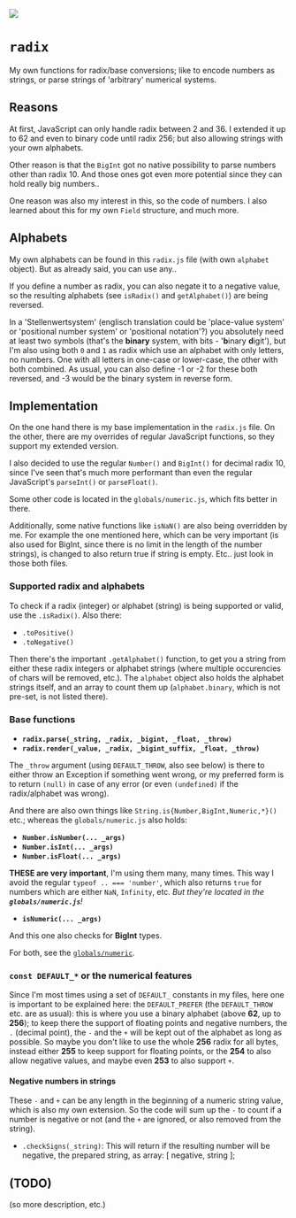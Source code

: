 <img src="https://kekse.biz/github.php?draw&text=`radix`&override=github:v4" />

# **`radix`**
My own functions for radix/base conversions; like to encode numbers as strings, or parse strings of 'arbitrary' numerical systems.

## Reasons
At first, JavaScript can only handle radix between 2 and 36. I extended it up to 62 and even to binary code until radix 256; but
also allowing strings with your own alphabets.

Other reason is that the `BigInt` got no native possibility to parse numbers other than radix 10. And those ones got even more
potential since they can hold really big numbers..

One reason was also my interest in this, so the code of numbers. I also learned about this for my own `Field` structure, and
much more.

## Alphabets
My own alphabets can be found in this `radix.js` file (with own `alphabet` object). But as already said, you can use any..

If you define a number as radix, you can also negate it to a negative value, so the resulting alphabets (see `isRadix()` and
`getAlphabet()`) are being reversed.

In a 'Stellenwertsystem' (englisch translation could be 'place-value system' or 'positional number system' or 'positional notation'?)
you absolutely need at least two symbols (that's the **binary** system, with bits - '**b**inary **d**igit'), but I'm also using both
`0` and `1` as radix which use an alphabet with only letters, no numbers. One with all letters in one-case or lower-case, the other
with both combined. As usual, you can also define -1 or -2 for these both reversed, and -3 would be the binary system in reverse form.

## Implementation
On the one hand there is my base implementation in the `radix.js` file. On the other, there are my overrides of regular JavaScript
functions, so they support my extended version.

I also decided to use the regular `Number()` and `BigInt()` for decimal radix 10, since I've seen that's much more performant
than even the regular JavaScript's `parseInt()` or `parseFloat()`.

Some other code is located in the `globals/numeric.js`, which fits better in there.

Additionally, some native functions like `isNaN()` are also being overridden by me. For example the one mentioned here, which can
be very important (is also used for BigInt, since there is no limit in the length of the number strings), is changed to also return
true if string is empty. Etc.. just look in those both files.

### Supported radix and alphabets
To check if a radix (integer) or alphabet (string) is being supported or valid, use the `.isRadix()`. Also there:

* `.toPositive()`
* `.toNegative()`

Then there's the important `.getAlphabet()` function, to get you a string from either these radix integers or alphabet strings (where
multiple occurencies of chars will be removed, etc.). The `alphabet` object also holds the alphabet strings itself, and an array to
count them up (`alphabet.binary`, which is not pre-set, is not listed there).

### Base functions
* **`radix.parse(_string, _radix, _bigint, _float, _throw)`**
* **`radix.render(_value, _radix, _bigint_suffix, _float, _throw)`**

The `_throw` argument (using `DEFAULT_THROW`, also see below) is there to either throw an Exception if something went wrong, or my
preferred form is to return `(null)` in case of any error (or even `(undefined)` if the radix/alphabet was wrong).

And there are also own things like `String.is{Number,BigInt,Numeric,*}()` etc.; whereas the `globals/numeric.js` also holds:

* **`Number.isNumber(... _args)`**
* **`Number.isInt(... _args)`**
* **`Number.isFloat(... _args)`**

**THESE are very important**, I'm using them many, many times. This way I avoid the regular `typeof .. === 'number'`, which also returns
`true` for numbers which are either `NaN`, `Infinity`, etc. _But they're located in the **`globals/numeric.js`**!_

* **`isNumeric(... _args)`**

And this one also checks for **BigInt** types.

For both, see the [`globals/numeric`](globals/numeric.md).

### `const DEFAULT_*` or the numerical features
Since I'm most times using a set of `DEFAULT_` constants in my files, here one is important to be explained here: the `DEFAULT_PREFER`
(the `DEFAULT_THROW` etc. are as usual): this is where you use a binary alphabet (above **62**, up to **256**); to keep there the
support of floating points and negative numbers, the `.` (decimal point), the `-` and the `+` will be kept out of the alphabet as
long as possible. So maybe you don't like to use the whole **256** radix for all bytes, instead either **255** to keep support for
floating points, or the **254** to also allow negative values, and maybe even **253** to also support `+`.

#### Negative numbers in strings
These `-` and `+` can be any length in the beginning of a numeric string value, which is also my own extension. So the code will
sum up the `-` to count if a number is negative or not (and the `+` are ignored, or also removed from the string).

* `.checkSigns(_string)`: This will return if the resulting number will be negative, the prepared string, as array: [ negative, string ];

## (TODO)
(so more description, etc.)
